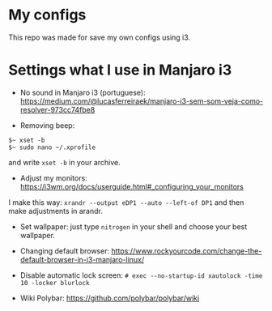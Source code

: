 # My configs

This repo was made for save my own configs using i3.

# Settings what I use in Manjaro i3

- No sound in Manjaro i3 (portuguese): https://medium.com/@lucasferreiraek/manjaro-i3-sem-som-veja-como-resolver-973cc74fbe8

- Removing beep:

```
$~ xset -b
$~ sudo nano ~/.xprofile
```

and write ```xset -b``` in your archive.

- Adjust my monitors: https://i3wm.org/docs/userguide.html#_configuring_your_monitors

I make this way:
```xrandr --output eDP1 --auto --left-of DP1```
and then make adjustments in arandr.

- Set wallpaper: just type ```nitrogen``` in your shell and choose your best wallpaper.

- Changing default browser: https://www.rockyourcode.com/change-the-default-browser-in-i3-manjaro-linux/

- Disable automatic lock screen: ```# exec --no-startup-id xautolock -time 10 -locker blurlock```

- Wiki Polybar: https://github.com/polybar/polybar/wiki
